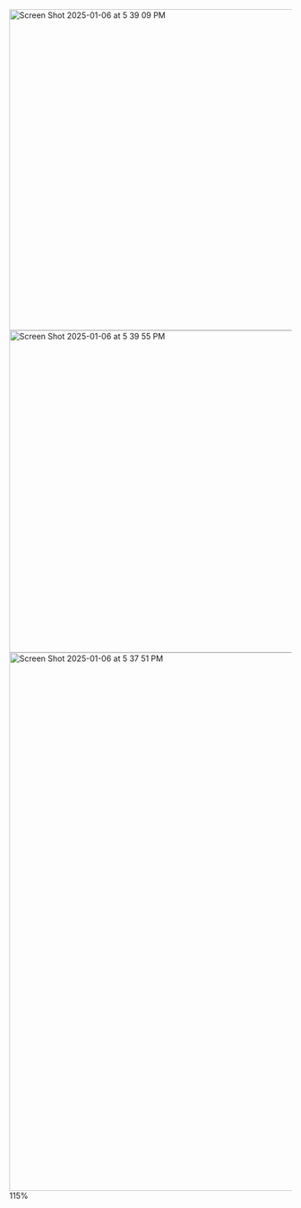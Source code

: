 
<img width="572" alt="Screen Shot 2025-01-06 at 5 39 09 PM" src="https://github.com/user-attachments/assets/dece9a40-4802-4369-8ef8-42618d40f8e1" />
<img width="574" alt="Screen Shot 2025-01-06 at 5 39 55 PM" src="https://github.com/user-attachments/assets/384f24f0-58e0-4355-8373-4504f3d10bf3" />
<img width="959" alt="Screen Shot 2025-01-06 at 5 37 51 PM" src="https://github.com/user-attachments/assets/64c2654f-5f17-4809-8a69-4ae83c681a81" />
115%
